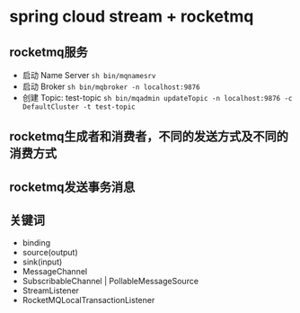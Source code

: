 # spring cloud stream + rocketmq

## rocketmq服务
- 启动 Name Server
```sh bin/mqnamesrv```
- 启动 Broker
```sh bin/mqbroker -n localhost:9876```
- 创建 Topic: test-topic
```sh bin/mqadmin updateTopic -n localhost:9876 -c DefaultCluster -t test-topic```

## rocketmq生成者和消费者，不同的发送方式及不同的消费方式

## rocketmq发送事务消息

## 关键词
- binding
- source(output)
- sink(input)
- MessageChannel
- SubscribableChannel | PollableMessageSource
- StreamListener
- RocketMQLocalTransactionListener


